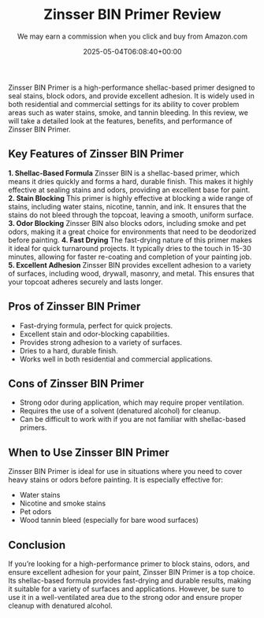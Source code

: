 ﻿---
author: We may earn a commission when you click and buy from Amazon.com
layout: post
title: Zinsser BIN Primer Review
date: '2025-05-04T06:08:40+00:00'
categories:
- Guide
tags: []
slug: /zinsser-bin-primer-review/
lastmod: 2025-05-07T12:21:29+03:00
---

Zinsser BIN Primer is a high-performance shellac-based primer designed to seal stains, block odors, and provide excellent adhesion. It is widely used in both residential and commercial settings for its ability to cover problem areas such as water stains, smoke, and tannin bleeding. In this review, we will take a detailed look at the features, benefits, and performance of Zinsser BIN Primer.
## Key Features of Zinsser BIN Primer
**1. Shellac-Based Formula**
Zinsser BIN is a shellac-based primer, which means it dries quickly and forms a hard, durable finish. This makes it highly effective at sealing stains and odors, providing an excellent base for paint.
**2. Stain Blocking**
This primer is highly effective at blocking a wide range of stains, including water stains, nicotine, tannin, and ink. It ensures that the stains do not bleed through the topcoat, leaving a smooth, uniform surface.
**3. Odor Blocking**
Zinsser BIN also blocks odors, including smoke and pet odors, making it a great choice for environments that need to be deodorized before painting.
**4. Fast Drying**
The fast-drying nature of this primer makes it ideal for quick turnaround projects. It typically dries to the touch in 15-30 minutes, allowing for faster re-coating and completion of your painting job.
**5. Excellent Adhesion**
Zinsser BIN provides excellent adhesion to a variety of surfaces, including wood, drywall, masonry, and metal. This ensures that your topcoat adheres securely and lasts longer.
## Pros of Zinsser BIN Primer
- Fast-drying formula, perfect for quick projects.
- Excellent stain and odor-blocking capabilities.
- Provides strong adhesion to a variety of surfaces.
- Dries to a hard, durable finish.
- Works well in both residential and commercial applications.
## Cons of Zinsser BIN Primer
- Strong odor during application, which may require proper ventilation.
- Requires the use of a solvent (denatured alcohol) for cleanup.
- Can be difficult to work with if you are not familiar with shellac-based primers.
## When to Use Zinsser BIN Primer
Zinsser BIN Primer is ideal for use in situations where you need to cover heavy stains or odors before painting. It is especially effective for:
- Water stains
- Nicotine and smoke stains
- Pet odors
- Wood tannin bleed (especially for bare wood surfaces)
## Conclusion
If you’re looking for a high-performance primer to block stains, odors, and ensure excellent adhesion for your paint, Zinsser BIN Primer is a top choice. Its shellac-based formula provides fast-drying and durable results, making it suitable for a variety of surfaces and applications. However, be sure to use it in a well-ventilated area due to the strong odor and ensure proper cleanup with denatured alcohol.